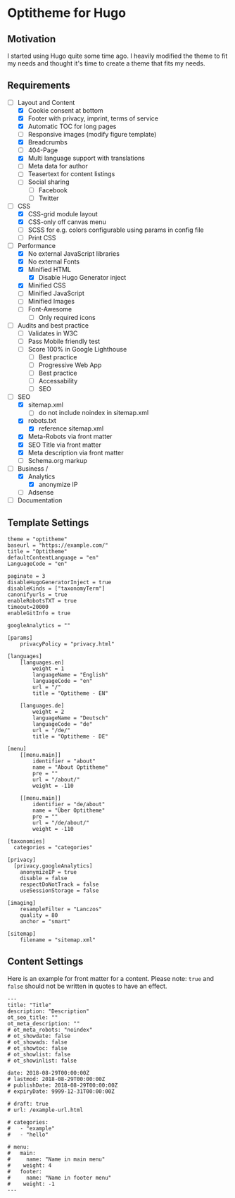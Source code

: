 # Optitheme for Hugo

## Motivation

I started using Hugo quite some time ago. I heavily modified the theme to fit my needs and thought it's time to create a theme that fits my needs.

## Requirements

- [ ] Layout and Content
	- [x] Cookie consent at bottom
	- [x] Footer with privacy, imprint, terms of service
	- [x] Automatic TOC for long pages
	- [ ] Responsive images (modify figure template)
	- [x] Breadcrumbs
	- [ ] 404-Page
	- [x] Multi language support with translations
	- [ ] Meta data for author
	- [ ] Teasertext for content listings
	- [ ] Social sharing
		- [ ] Facebook
		- [ ] Twitter

- [ ] CSS
	- [x] CSS-grid module layout
	- [x] CSS-only off canvas menu
	- [ ] SCSS for e.g. colors configurable using params in config file
	- [ ] Print CSS

- [ ] Performance
	- [x] No external JavaScript libraries
	- [x] No external Fonts
	- [x] Minified HTML
		- [x] Disable Hugo Generator inject
	- [x] Minified CSS
	- [ ] Minified JavaScript
	- [ ] Minified Images	
	- [ ] Font-Awesome
		- [ ] Only required icons

- [ ] Audits and best practice
	- [ ] Validates in W3C
	- [ ] Pass Mobile friendly test
	- [ ] Score 100% in Google Lighthouse
		- [ ] Best practice
		- [ ] Progressive Web App
		- [ ] Best practice
		- [ ] Accessability
		- [ ] SEO 

- [ ] SEO
	- [x] sitemap.xml	
		- [ ] do not include noindex in sitemap.xml
	- [x] robots.txt
		- [x] reference sitemap.xml
	- [x] Meta-Robots via front matter
	- [x] SEO Title via front matter
	- [x] Meta description via front matter
	- [ ] Schema.org markup

- [ ] Business / 
	- [x] Analytics
		- [x] anonymize IP
	- [ ] Adsense
	
- [ ] Documentation

## Template Settings

```
theme = "optitheme"
baseurl = "https://example.com/"
title = "Optitheme"
defaultContentLanguage = "en"
LanguageCode = "en"

paginate = 3
disableHugoGeneratorInject = true
disableKinds = ["taxonomyTerm"]
canonifyurls = true
enableRobotsTXT = true
timeout=20000
enableGitInfo = true

googleAnalytics = ""

[params]
	privacyPolicy = "privacy.html"

[languages]
    [languages.en]
		weight = 1
        languageName = "English"
        languageCode = "en"
		url = "/"		
		title = "Optitheme - EN"

    [languages.de]
		weight = 2
        languageName = "Deutsch"
        languageCode = "de"
        url = "/de/"
		title = "Optitheme - DE"	
		
[menu]
	[[menu.main]]
		identifier = "about"
		name = "About Optitheme"
		pre = ""
		url = "/about/"
		weight = -110

	[[menu.main]]
		identifier = "de/about"
		name = "Über Optitheme"
		pre = ""
		url = "/de/about/"
		weight = -110	

[taxonomies]
  categories = "categories"	
		
[privacy]
  [privacy.googleAnalytics]
    anonymizeIP = true
    disable = false
    respectDoNotTrack = false
    useSessionStorage = false

[imaging]
	resampleFilter = "Lanczos"
	quality = 80
	anchor = "smart" 
	
[sitemap]
	filename = "sitemap.xml"
```


## Content Settings

Here is an example for front matter for a content. Please note: `true` and `false` should not be written in quotes to have an effect.

```
---
title: "Title"
description: "Description"
ot_seo_title: ""
ot_meta_description: ""
# ot_meta_robots: "noindex"
# ot_showdate: false
# ot_showads: false
# ot_showtoc: false
# ot_showlist: false
# ot_showinlist: false

date: 2018-08-29T00:00:00Z
# lastmod: 2018-08-29T00:00:00Z
# publishDate: 2018-08-29T00:00:00Z
# expiryDate: 9999-12-31T00:00:00Z

# draft: true
# url: /example-url.html

# categories:
#   - "example"
#   - "hello"

# menu:
#   main:
#     name: "Name in main menu"
#    weight: 4
#   footer:
#     name: "Name in footer menu"
#    weight: -1
---
```
